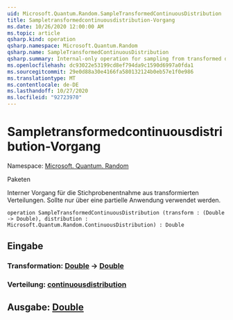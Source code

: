 ```yaml
---
uid: Microsoft.Quantum.Random.SampleTransformedContinuousDistribution
title: Sampletransformedcontinuousdistribution-Vorgang
ms.date: 10/26/2020 12:00:00 AM
ms.topic: article
qsharp.kind: operation
qsharp.namespace: Microsoft.Quantum.Random
qsharp.name: SampleTransformedContinuousDistribution
qsharp.summary: Internal-only operation for sampling from transformed distributions. Should only be used via partial application.
ms.openlocfilehash: dc93022e53199cd8ef794da9c1590d6997a0fda1
ms.sourcegitcommit: 29e0d88a30e4166fa580132124b0eb57e1f0e986
ms.translationtype: MT
ms.contentlocale: de-DE
ms.lasthandoff: 10/27/2020
ms.locfileid: "92723970"
---
```

# <a name="sampletransformedcontinuousdistribution-operation"></a>Sampletransformedcontinuousdistribution-Vorgang

Namespace: [Microsoft. Quantum. Random](xref:Microsoft.Quantum.Random)

Paketen [](https://nuget.org/packages/)


Interner Vorgang für die Stichprobenentnahme aus transformierten Verteilungen.
Sollte nur über eine partielle Anwendung verwendet werden.

```qsharp
operation SampleTransformedContinuousDistribution (transform : (Double -> Double), distribution : Microsoft.Quantum.Random.ContinuousDistribution) : Double
```


## <a name="input"></a>Eingabe

### <a name="transform--double---double"></a>Transformation: [Double](xref:microsoft.quantum.lang-ref.double) -> [Double](xref:microsoft.quantum.lang-ref.double)




### <a name="distribution--continuousdistribution"></a>Verteilung: [continuousdistribution](xref:Microsoft.Quantum.Random.ContinuousDistribution)





## <a name="output--double"></a>Ausgabe: [Double](xref:microsoft.quantum.lang-ref.double)

